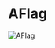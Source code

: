 # AFlag
![AFlag](https://github.com/ozgeerkskn/AFlag/assets/105421946/33462a1c-bb0c-4fa2-8896-8224063a037b)
